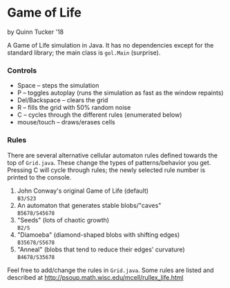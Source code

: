 # Game of Life

by Quinn Tucker '18

A Game of Life simulation in Java. It has no dependencies except
for the standard library; the main class is `gol.Main` (surprise).

### Controls

 * Space – steps the simulation
 * P – toggles autoplay (runs the simulation as fast as the window repaints)
 * Del/Backspace – clears the grid
 * R – fills the grid with 50% random noise
 * C – cycles through the different rules (enumerated below)
 * mouse/touch – draws/erases cells

### Rules

There are several alternative cellular automaton rules
defined towards the top of `Grid.java`. These change the
types of patterns/behavior you get. Pressing C will
cycle through rules; the newly selected rule number is
printed to the console.

 1. John Conway's original Game of Life (default)  
    `B3/S23`
 2. An automaton that generates stable blobs/"caves"  
    `B5678/S45678`
 3. "Seeds" (lots of chaotic growth)  
    `B2/S`
 4. "Diamoeba" (diamond-shaped blobs with shifting edges)  
    `B35678/S5678`
 5. "Anneal" (blobs that tend to reduce their edges' curvature)  
    `B4678/S35678`

Feel free to add/change the rules in `Grid.java`. Some
rules are listed and described at http://psoup.math.wisc.edu/mcell/rullex_life.html